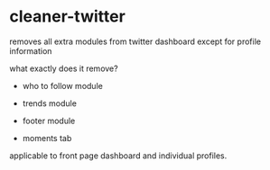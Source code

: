 # cleaner-twitter
removes all extra modules from twitter dashboard except for profile information

what exactly does it remove?

* who to follow module

* trends module

* footer module

* moments tab

applicable to front page dashboard and individual profiles.
